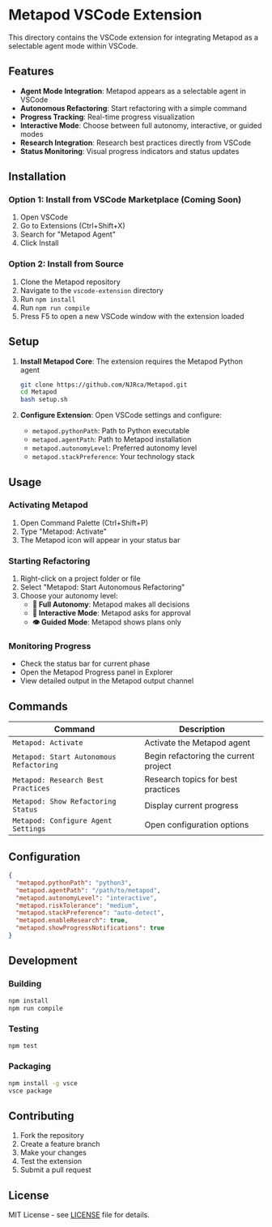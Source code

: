 # Metapod VSCode Extension

This directory contains the VSCode extension for integrating Metapod as a selectable agent mode within VSCode.

## Features

- **Agent Mode Integration**: Metapod appears as a selectable agent in VSCode
- **Autonomous Refactoring**: Start refactoring with a simple command
- **Progress Tracking**: Real-time progress visualization
- **Interactive Mode**: Choose between full autonomy, interactive, or guided modes
- **Research Integration**: Research best practices directly from VSCode
- **Status Monitoring**: Visual progress indicators and status updates

## Installation

### Option 1: Install from VSCode Marketplace (Coming Soon)

1. Open VSCode
2. Go to Extensions (Ctrl+Shift+X)
3. Search for "Metapod Agent"
4. Click Install

### Option 2: Install from Source

1. Clone the Metapod repository
2. Navigate to the `vscode-extension` directory
3. Run `npm install`
4. Run `npm run compile`
5. Press F5 to open a new VSCode window with the extension loaded

## Setup

1. **Install Metapod Core**: The extension requires the Metapod Python agent

   ```bash
   git clone https://github.com/NJRca/Metapod.git
   cd Metapod
   bash setup.sh
   ```

2. **Configure Extension**: Open VSCode settings and configure:
   - `metapod.pythonPath`: Path to Python executable
   - `metapod.agentPath`: Path to Metapod installation
   - `metapod.autonomyLevel`: Preferred autonomy level
   - `metapod.stackPreference`: Your technology stack

## Usage

### Activating Metapod

1. Open Command Palette (Ctrl+Shift+P)
2. Type "Metapod: Activate"
3. The Metapod icon will appear in your status bar

### Starting Refactoring

1. Right-click on a project folder or file
2. Select "Metapod: Start Autonomous Refactoring"
3. Choose your autonomy level:
   - **🤖 Full Autonomy**: Metapod makes all decisions
   - **🤝 Interactive Mode**: Metapod asks for approval
   - **👁️ Guided Mode**: Metapod shows plans only

### Monitoring Progress

- Check the status bar for current phase
- Open the Metapod Progress panel in Explorer
- View detailed output in the Metapod output channel

## Commands

| Command                                 | Description                           |
| --------------------------------------- | ------------------------------------- |
| `Metapod: Activate`                     | Activate the Metapod agent            |
| `Metapod: Start Autonomous Refactoring` | Begin refactoring the current project |
| `Metapod: Research Best Practices`      | Research topics for best practices    |
| `Metapod: Show Refactoring Status`      | Display current progress              |
| `Metapod: Configure Agent Settings`     | Open configuration options            |

## Configuration

```json
{
  "metapod.pythonPath": "python3",
  "metapod.agentPath": "/path/to/metapod",
  "metapod.autonomyLevel": "interactive",
  "metapod.riskTolerance": "medium",
  "metapod.stackPreference": "auto-detect",
  "metapod.enableResearch": true,
  "metapod.showProgressNotifications": true
}
```

## Development

### Building

```bash
npm install
npm run compile
```

### Testing

```bash
npm test
```

### Packaging

```bash
npm install -g vsce
vsce package
```

## Contributing

1. Fork the repository
2. Create a feature branch
3. Make your changes
4. Test the extension
5. Submit a pull request

## License

MIT License - see [LICENSE](../LICENSE) file for details.

